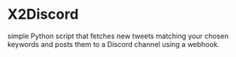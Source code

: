# X2Discord
 simple Python script that fetches new tweets matching your chosen keywords and posts them to a Discord channel using a webhook.
